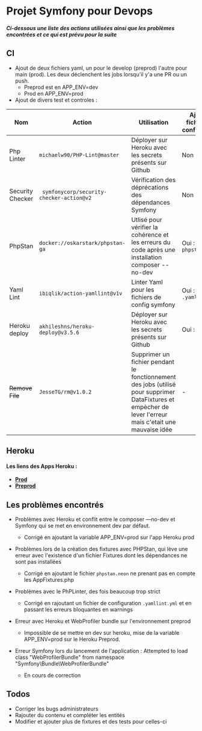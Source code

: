 # Projet Symfony pour Devops
##### Ci-dessous une liste des actions utilisées ainsi que les problèmes encontrées et ce qui est prévu pour la suite
## CI

* Ajout de deux fichiers yaml, un pour le develop (preprod) l'autre pour main (prod). Les deux déclenchent les jobs lorsqu'il y'a une PR ou un push. 
  * Preprod est en APP_ENV=dev
  * Prod en APP_ENV=prod
* Ajout de divers test et controles :

 Nom | Action | Utilisation | Ajout de fichiers de configuration 
 ------ | ------ | ------ | -----
Php Linter| ``` michaelw90/PHP-Lint@master ``` | Déployer sur Heroku avec les secrets présents sur Github | Non 
Security Checker | ``` symfonycorp/security-checker-action@v2``` | Vérification des déprécations des dépendances Symfony | Non 
PhpStan| ```docker://oskarstark/phpstan-ga``` | Utlisé pour vérifier la cohérence et les erreurs du code après une installation composer --no-dev | Oui : ```phpstan.neon```
Yaml Lint| ```ibiqlik/action-yamllint@v1v``` | Linter Yaml pour les fichiers de config symfony | Oui : ```.yamllint.yml```
Heroku deploy| ```akhileshns/heroku-deploy@v3.5.6``` | Déployer sur Heroku avec les secrets présents sur Github | Oui : ```Procfile```
 ~~Remove File~~ | ```JesseTG/rm@v1.0.2``` | Supprimer un fichier pendant le fonctionnement des jobs (utilisé pour supprimer DataFixtures et empècher de lever l'erreur mais c'etait une mauvaise idée | - |


## Heroku

#### Les liens des Apps Heroku :

* [**Prod**](https://symfony-actions-main.herokuapp.com/)
* [**Preprod**](https://symfony-cicd-develop.herokuapp.com/) 

## Les problèmes encontrés

* Problèmes avec Heroku et conflit entre le composer —no-dev et Symfony qui se met en environnement dev par défaut. 
  * Corrigé en ajoutant la variable APP_ENV=prod sur l'app Heroku prod
  
* Problèmes lors de la création des fixtures avec PHPStan, qui lève une erreur avec l'existence d'un fichier Fixtures dont les dépendances ne sont pas installées 
  * Corrigé en ajoutant le fichier ```phpstan.neon``` ne prenant pas en compte les AppFixtures.php
  
* Problèmes avec le PhPLinter, des fois beaucoup trop strict 
  * Corrigé en rajoutant un fichier de configuration ```.yamllint.yml``` et en passant les erreurs bloquantes en warnings

* Erreur avec Heroku et WebProfiler bundle sur l'environnement preprod
  * Impossible de se mettre en dev sur heroku, mise de la variable APP_ENV=prod sur le Heroku Preprod.
  
* Erreur Symfony lors du lancement de l'application : Attempted to load class "WebProfilerBundle" from namespace "Symfony\Bundle\WebProfilerBundle"
  * En cours de correction

## Todos

* Corriger les bugs administrateurs
* Rajouter du contenu et compléter les entités
* Modifier et ajouter plus de fixtures et des tests pour celles-ci

